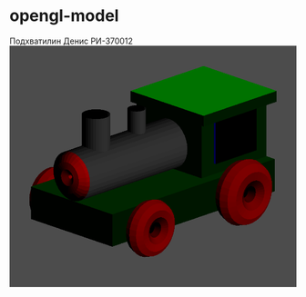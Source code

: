 # opengl-model
Подхватилин Денис РИ-370012
![alt tag](https://raw.githubusercontent.com/DCMDarkEngine/opengl-model/master/result.png "Описание будет тут")
